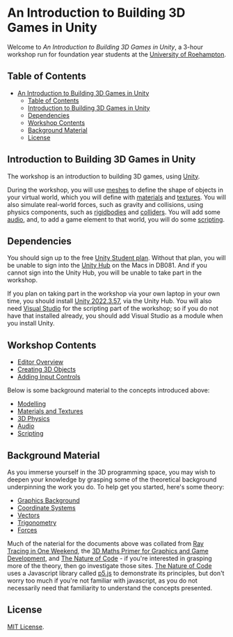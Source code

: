 # An Introduction to Building 3D Games in Unity

Welcome to _An Introduction to Building 3D Games in Unity_, a 3-hour workshop run for foundation year students at the [University of Roehampton](https://www.roehampton.ac.uk/).

## Table of Contents

- [An Introduction to Building 3D Games in Unity](#an-introduction-to-building-3d-games-in-unity)
  - [Table of Contents](#table-of-contents)
  - [Introduction to Building 3D Games in Unity](#introduction-to-building-3d-games-in-unity)
  - [Dependencies](#dependencies)
  - [Workshop Contents](#workshop-contents)
  - [Background Material](#background-material)
  - [License](#license)

## Introduction to Building 3D Games in Unity

The workshop is an introduction to building 3D games, using [Unity](https://unity.com/). 

During the workshop, you will use [meshes](https://en.wikipedia.org/wiki/Polygon_mesh) to define the shape of objects in your virtual world, which you will define with [materials](https://docs.unity3d.com/Manual/Materials.html) and [textures](https://docs.unity3d.com/Manual/Textures.html). You will also simulate real-world forces, such as gravity and collisions, using physics components, such as [rigidbodies](https://en.wikipedia.org/wiki/Rigid_body) and [colliders](https://docs.unity3d.com/Manual/CollidersOverview.html). You will add some [audio](https://docs.unity3d.com/Manual/AudioOverview.html), and, to add a game element to that world, you will do some [scripting](https://docs.unity3d.com/Manual/ScriptingSection.html).

## Dependencies

You should sign up to the free [Unity Student plan](https://unity.com/products/unity-student). Without that plan, you will be unable to sign into the [Unity Hub](https://unity.com/unity-hub) on the Macs in DB081. And if you cannot sign into the Unity Hub, you will be unable to take part in the workshop.

If you plan on taking part in the workshop via your own laptop in your own time, you should install [Unity 2022.3.57](https://unity.com/releases/editor/whats-new/2022.3.57), via the Unity Hub. You will also need [Visual Studio](https://visualstudio.microsoft.com/) for the scripting part of the workshop; so if you do not have that installed already, you should add Visual Studio as a module when you install Unity.

## Workshop Contents

- [Editor Overview](./docs/editorOverview.md)
- [Creating 3D Objects](./docs/creating3DObjects.md)
- [Adding Input Controls](./docs/addingInputControls.md)

Below is some background material to the concepts introduced above:

- [Modelling](./modelling.md)
- [Materials and Textures](./materials.md)
- [3D Physics](./3DPhysics.md)
- [Audio](./audio.md)
- [Scripting](./scripting.md)

## Background Material

As you immerse yourself in the 3D programming space, you may wish to deepen your knowledge by grasping some of the theoretical background underpinning the work you do. To help get you started, here's some theory:

- [Graphics Background](./docs/supplimentary/graphicsBackground.md)
- [Coordinate Systems](./docs/coordinateSystems.md)
- [Vectors](./docs/vectors.md)
- [Trigonometry](./docs/trigonometry.md)
- [Forces](./docs/forces.md)

Much of the naterial for the documents above was collated from [Ray Tracing in One Weekend](https://raytracing.github.io/books/RayTracingInOneWeekend.html), the [3D Maths Primer for Graphics and Game Development](https://gamemath.com/), and [The Nature of Code](https://natureofcode.com/) - if you're interested in grasping more of the theory, then go investigate those sites. [The Nature of Code](https://natureofcode.com/) uses a Javascript library called [p5.js](https://p5js.org/) to demonstrate its principles, but don't worry too much if you're not familiar with javascript, as you do not necessarily need that familiarity to understand the concepts presented.

## License

[MIT License](LICENSE).
